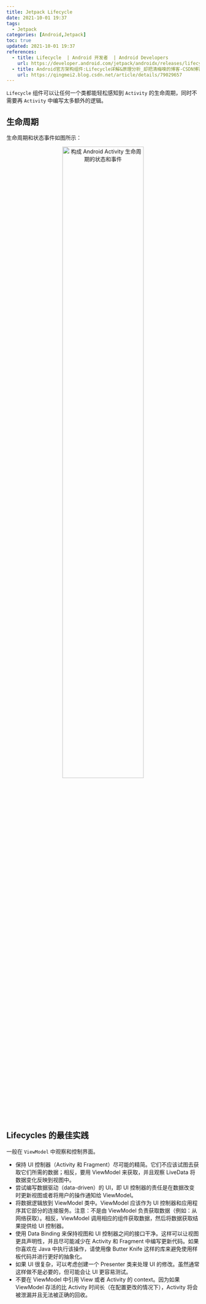 ```yaml
---
title: Jetpack Lifecycle
date: 2021-10-01 19:37
tags:
  - Jetpack
categories: [Android,Jetpack]
toc: true
updated: 2021-10-01 19:37
references:
  - title: Lifecycle  | Android 开发者  | Android Developers
    url: https://developer.android.com/jetpack/androidx/releases/lifecycle
  - title: Android官方架构组件:Lifecycle详解&原理分析_却把清梅嗅的博客-CSDN博客_lifecycle原理
    url: https://qingmei2.blog.csdn.net/article/details/79029657
---
```


`Lifecycle` 组件可以让任何一个类都能轻松感知到 `Activity` 的生命周期，同时不需要再 `Activity` 中编写太多额外的逻辑。

<!-- more -->

## 生命周期

生命周期和状态事件如图所示：

<center>
<img src="https://developer.android.com/images/topic/libraries/architecture/lifecycle-states.svg?hl=zh-cn" alt=" 构成 Android Activity 生命周期的状态和事件 " width="65%" />
</center>

## Lifecycles 的最佳实践

一般在 `ViewModel` 中观察和控制界面。

- 保持 UI 控制器（Activity 和 Fragment）尽可能的精简。它们不应该试图去获取它们所需的数据；相反，要用 ViewModel 来获取，并且观察 LiveData 将数据变化反映到视图中。
- 尝试编写数据驱动（data-driven）的 UI，即 UI 控制器的责任是在数据改变时更新视图或者将用户的操作通知给 ViewModel。
- 将数据逻辑放到 ViewModel 类中。ViewModel 应该作为 UI 控制器和应用程序其它部分的连接服务。注意：不是由 ViewModel 负责获取数据（例如：从网络获取）。相反，ViewModel 调用相应的组件获取数据，然后将数据获取结果提供给 UI 控制器。
- 使用 Data Binding 来保持视图和 UI 控制器之间的接口干净。这样可以让视图更具声明性，并且尽可能减少在 Activity 和 Fragment 中编写更新代码。如果你喜欢在 Java 中执行该操作，请使用像 Butter Knife 这样的库来避免使用样板代码并进行更好的抽象化。
- 如果 UI 很复杂，可以考虑创建一个 Presenter 类来处理 UI 的修改。虽然通常这样做不是必要的，但可能会让 UI 更容易测试。
- 不要在 ViewModel 中引用 View 或者 Activity 的 context。因为如果 ViewModel 存活的比 Activity 时间长（在配置更改的情况下），Activity 将会被泄漏并且无法被正确的回收。
